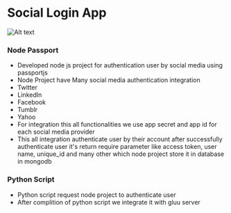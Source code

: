 # Social Login App
![Alt text](relative/path/to/img.jpg?raw=true "Title")
### Node Passport
- Developed node js project for authentication user by social media using passportjs
- Node Project have Many social media authentication integration
- Twitter
- LinkedIn
- Facebook
- Tumblr
- Yahoo
- For integration this all functionalities we use app secret and app id for each social media provider  
- This all integration authenticate user by their account after successfully authenticate user it's return require parameter like access token, user name, unique_id and many other which node project store it in database in mongodb

### Python Script


- Python script request node project to authenticate user
- After complition of python script we integrate it with gluu server 
